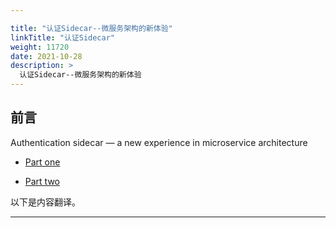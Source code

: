 ```yaml
---

title: "认证Sidecar--微服务架构的新体验"
linkTitle: "认证Sidecar"
weight: 11720
date: 2021-10-28
description: >
  认证Sidecar--微服务架构的新体验
---
```


## 前言

Authentication sidecar — a new experience in microservice architecture 

- [Part one](https://www.thoughtworks.com/insights/blog/architecture/authentication-sidecar-a-new-experience-in-microservice-architecture-part-one)

- [Part two](https://www.thoughtworks.com/insights/blog/architecture/authentication-sidecar-a-new-experience-in-microservice-architecture-part-two)

以下是内容翻译。

--------



